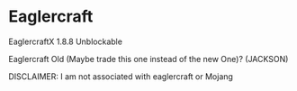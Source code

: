 # Eaglercraft
EaglercraftX 1.8.8 Unblockable

Eaglercraft Old (Maybe trade this one instead of the new One)? (JACKSON)

DISCLAIMER: I am not associated with eaglercraft or Mojang 
